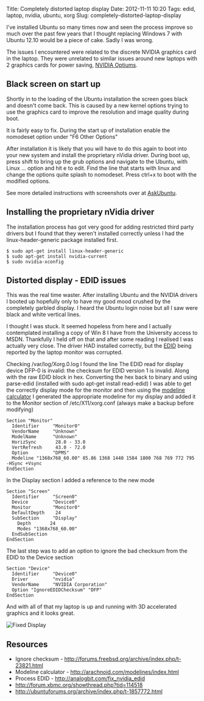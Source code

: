 Title: Completely distorted laptop display
Date: 2012-11-11 10:20
Tags: edid, laptop, nvidia, ubuntu, xorg
Slug: completely-distorted-laptop-display

I've installed Ubuntu so many times now and seen the process improve so much over the past few years that I thought replacing Windows 7 with Ubuntu 12.10 would be a piece of cake. Sadly I was wrong.

The issues I encountered were related to the discrete NVIDIA graphics card in the laptop. They were unrelated to similar issues around new laptops with 2 graphics cards for power saving, [NVIDIA Optiums](http://en.wikipedia.org/wiki/Nvidia_Optimus).

## Black screen on start up

Shortly in to the loading of the Ubuntu installation the screen goes black and doesn't come back. This is caused by a new kernel options trying to use the graphics card to improve the resolution and image quality during boot.

It is fairly easy to fix. During the start up of installation enable the nomodeset option under "F6 Other Options"

After installation it is likely that you will have to do this again to boot into your new system and install the proprietary nVidia driver. During boot up, press shift to bring up the grub options and navigate to the Ubuntu, with Linux ... option and hit e to edit. Find the line that starts with linux and change the options quite splash to nomodeset. Press ctrl+x to boot with the modified options.

See more detailed instructions with screenshots over at [AskUbuntu](http://askubuntu.com/questions/162075/my-computer-boots-to-a-black-screen-what-options-do-i-have-to-fix-it/162076#162076).

## Installing the proprietary nVidia driver

The installation process has got very good for adding restricted third party drivers but I found that they weren't installed correctly unless I had the linux-header-generic package installed first.

```
$ sudo apt-get install linux-header-generic
$ sudo apt-get install nvidia-current
$ sudo nvidia-xconfig
```

## Distorted display - EDID issues

This was the real time waster. After installing Ubuntu and the NVIDIA drivers I booted up hopefully only to have my good mood crushed by the completely garbled display. I heard the Ubuntu login noise but all I saw were black and white vertical lines.

I thought I was stuck. It seemed hopeless from here and I actually contemplated installing a copy of Win 8 I have from the University access to MSDN. Thankfully I held off on that and after some reading I realised I was actually very close. The driver HAD installed correctly, but the [EDID](http://en.wikipedia.org/wiki/Extended_display_identification_data) being reported by the laptop monitor was corrupted.

Checking /var/log/Xorg.0.log I found the line
The EDID read for display device DFP-0 is invalid: the  checksum for EDID version 1 is invalid.
Along with the raw EDID block in hex. Converting the hex back to binary and using parse-edid (installed with sudo apt-get install read-edid) I was able to get the correctly display mode for the monitor and then using the [modeline calculator](http://arachnoid.com/modelines/index.html) I generated the appropriate modeline for my display and added it to the Monitor section of /etc/X11/xorg.conf (always make a backup before modifying)

```
Section "Monitor"
  Identifier     "Monitor0"
  VendorName     "Unknown"
  ModelName      "Unknown"
  HorizSync       28.0 - 33.0
  VertRefresh     43.0 - 72.0
  Option         "DPMS"
  Modeline "1368x768_60.00" 85.86 1368 1440 1584 1800 768 769 772 795 -HSync +Vsync
EndSection
```

In the Display section I added a reference to the new mode

```
Section "Screen"
  Identifier     "Screen0"
  Device         "Device0"
  Monitor        "Monitor0"
  DefaultDepth    24
  SubSection     "Display"
    Depth       24
    Modes "1368x768_60.00"
  EndSubSection
EndSection
```

The last step was to add an option to ignore the bad checksum from the EDID to the Device section

```
Section "Device"
  Identifier     "Device0"
  Driver         "nvidia"
  VendorName     "NVIDIA Corporation"
  Option "IgnoreEDIDChecksum" "DFP"
EndSection
```

And with all of that my laptop is up and running with 3D accelerated graphics and it looks great.

![Fixed Display](|filename|/images/ubuntu-laptop-display.png)

## Resources

* Ignore checksum - <http://forums.freebsd.org/archive/index.php/t-23821.html>
* Modeline calculator - <http://arachnoid.com/modelines/index.html>
* Process EDID - <http://analogbit.com/fix_nvidia_edid>
* <http://forum.xbmc.org/showthread.php?tid=114518>
* <http://ubuntuforums.org/archive/index.php/t-1857772.html>